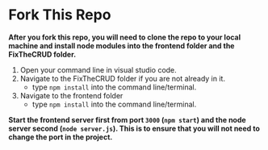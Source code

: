 # Fork This Repo
**After you fork this repo, you will need to clone the repo to your local machine and install node modules into the frontend folder and the FixTheCRUD folder.** 
1. Open your command line in visual studio code.
2. Navigate to the FixTheCRUD folder if you are not already in it.
    -  type `npm install` into the command line/terminal.
3. Navigate to the frontend folder
    - type `npm install` into the command line/terminal.

**Start the frontend server first from port `3000` (`npm start`) and the node server second (`node server.js`). This is to ensure that you will not need to change the port in the project.** 
 
           

